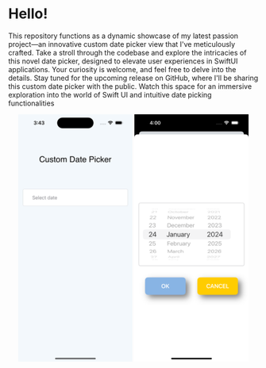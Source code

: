 # Hello! 
This repository functions as a dynamic showcase of my latest passion project—an innovative custom date picker view that I've meticulously crafted. Take a stroll through the codebase and explore the intricacies of this novel date picker, designed to elevate user experiences in SwiftUI applications. Your curiosity is welcome, and feel free to delve into the details. Stay tuned for the upcoming release on GitHub, where I'll be sharing this custom date picker with the public. Watch this space for an immersive exploration into the world of Swift UI and intuitive date picking functionalities<br>
 <p align="center">
<img src="images/one.png" width="230"> 
<img src="images/two.png" width="230"> 

</p>
